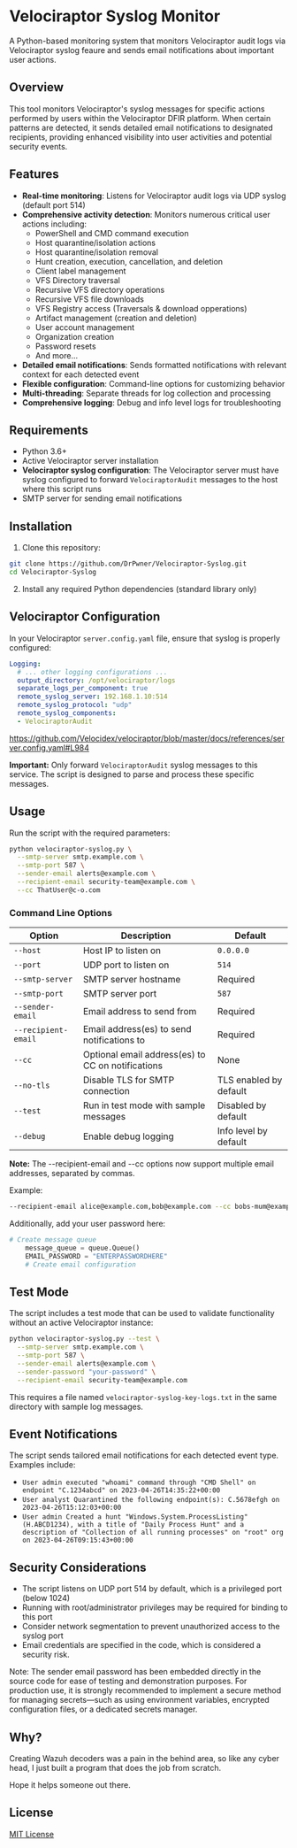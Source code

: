 # Velociraptor Syslog Monitor

A Python-based monitoring system that monitors Velociraptor audit logs via Velociraptor syslog feaure and sends email notifications about important user actions.

## Overview

This tool monitors Velociraptor's syslog messages for specific actions performed by users within the Velociraptor DFIR platform. When certain patterns are detected, it sends detailed email notifications to designated recipients, providing enhanced visibility into user activities and potential security events.

## Features

- **Real-time monitoring**: Listens for Velociraptor audit logs via UDP syslog (default port 514)
- **Comprehensive activity detection**: Monitors numerous critical user actions including:
  - PowerShell and CMD command execution
  - Host quarantine/isolation actions
  - Host quarantine/isolation removal
  - Hunt creation, execution, cancellation, and deletion
  - Client label management
  - VFS Directory traversal
  - Recursive VFS directory operations
  - Recursive VFS file downloads
  - VFS Registry access (Traversals & download opperations)
  - Artifact management (creation and deletion)
  - User account management
  - Organization creation
  - Password resets
  - And more...
- **Detailed email notifications**: Sends formatted notifications with relevant context for each detected event
- **Flexible configuration**: Command-line options for customizing behavior
- **Multi-threading**: Separate threads for log collection and processing
- **Comprehensive logging**: Debug and info level logs for troubleshooting

## Requirements

- Python 3.6+
- Active Velociraptor server installation
- **Velociraptor syslog configuration**: The Velociraptor server must have syslog configured to forward `VelociraptorAudit` messages to the host where this script runs
- SMTP server for sending email notifications

## Installation

1. Clone this repository:
```bash
git clone https://github.com/DrPwner/Velociraptor-Syslog.git
cd Velociraptor-Syslog
```

2. Install any required Python dependencies (standard library only)

## Velociraptor Configuration

In your Velociraptor `server.config.yaml` file, ensure that syslog is properly configured:

```yaml
Logging:
  # ... other logging configurations ...
  output_directory: /opt/velociraptor/logs
  separate_logs_per_component: true
  remote_syslog_server: 192.168.1.10:514
  remote_syslog_protocol: "udp"
  remote_syslog_components:
  - VelociraptorAudit
```
https://github.com/Velocidex/velociraptor/blob/master/docs/references/server.config.yaml#L984

**Important:** Only forward `VelociraptorAudit` syslog messages to this service. The script is designed to parse and process these specific messages.

## Usage

Run the script with the required parameters:

```bash
python velociraptor-syslog.py \
  --smtp-server smtp.example.com \
  --smtp-port 587 \
  --sender-email alerts@example.com \
  --recipient-email security-team@example.com \
  --cc ThatUser@c-o.com 
```

### Command Line Options

| Option | Description | Default |
|--------|-------------|---------|
| `--host` | Host IP to listen on | `0.0.0.0` |
| `--port` | UDP port to listen on | `514` |
| `--smtp-server` | SMTP server hostname | Required |
| `--smtp-port` | SMTP server port | `587` |
| `--sender-email` | Email address to send from | Required |
| `--recipient-email` | Email address(es) to send notifications to | Required |
| `--cc` | Optional email address(es) to CC on notifications | None |
| `--no-tls` | Disable TLS for SMTP connection | TLS enabled by default |
| `--test` | Run in test mode with sample messages | Disabled by default |
| `--debug` | Enable debug logging | Info level by default |


**Note:** The --recipient-email and --cc options now support multiple email addresses, separated by commas.

Example:
```bash
--recipient-email alice@example.com,bob@example.com --cc bobs-mum@example.com,alices-father@example.com
```
Additionally, add your user password here:
```python
# Create message queue
    message_queue = queue.Queue()
    EMAIL_PASSWORD = "ENTERPASSWORDHERE"
    # Create email configuration
```

## Test Mode

The script includes a test mode that can be used to validate functionality without an active Velociraptor instance:

```bash
python velociraptor-syslog.py --test \
  --smtp-server smtp.example.com \
  --smtp-port 587 \
  --sender-email alerts@example.com \
  --sender-password "your-password" \
  --recipient-email security-team@example.com
```

This requires a file named `velociraptor-syslog-key-logs.txt` in the same directory with sample log messages.

## Event Notifications

The script sends tailored email notifications for each detected event type. Examples include:

- `User admin executed "whoami" command through "CMD Shell" on endpoint "C.1234abcd" on 2023-04-26T14:35:22+00:00`
- `User analyst Quarantined the following endpoint(s): C.5678efgh on 2023-04-26T15:12:03+00:00`
- `User admin Created a hunt "Windows.System.ProcessListing" (H.ABCD1234), with a title of "Daily Process Hunt" and a description of "Collection of all running processes" on "root" org on 2023-04-26T09:15:43+00:00`


## Security Considerations

- The script listens on UDP port 514 by default, which is a privileged port (below 1024)
- Running with root/administrator privileges may be required for binding to this port
- Consider network segmentation to prevent unauthorized access to the syslog port
- Email credentials are specified in the code, which is considered a security risk.

Note: The sender email password has been embedded directly in the source code for ease of testing and demonstration purposes. For production use, it is strongly recommended to implement a secure method for managing secrets—such as using environment variables, encrypted configuration files, or a dedicated secrets manager.

## Why?

Creating Wazuh decoders was a pain in the behind area, so like any cyber head, I just built a program that does the job from scratch.

Hope it helps someone out there.

## License

[MIT License](LICENSE)
